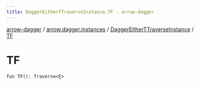 ```yaml
---
title: DaggerEitherTTraverseInstance.TF - arrow-dagger
---
```


[arrow-dagger](../../index.html) / [arrow.dagger.instances](../index.html) / [DaggerEitherTTraverseInstance](index.html) / [TF](./-t-f.html)

# TF

`fun TF(): Traverse<`[`F`](index.html#F)`>`